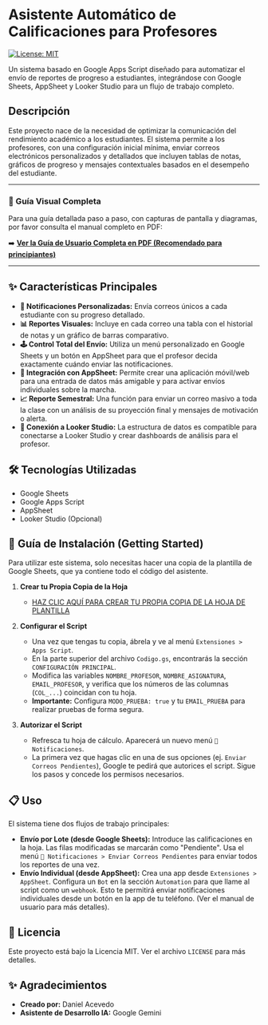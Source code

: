 # Asistente Automático de Calificaciones para Profesores

[![License: MIT](https://img.shields.io/badge/License-MIT-yellow.svg)](https://opensource.org/licenses/MIT)

Un sistema basado en Google Apps Script diseñado para automatizar el envío de reportes de progreso a estudiantes, integrándose con Google Sheets, AppSheet y Looker Studio para un flujo de trabajo completo.

## Descripción

Este proyecto nace de la necesidad de optimizar la comunicación del rendimiento académico a los estudiantes. El sistema permite a los profesores, con una configuración inicial mínima, enviar correos electrónicos personalizados y detallados que incluyen tablas de notas, gráficos de progreso y mensajes contextuales basados en el desempeño del estudiante.

---

### 📖 Guía Visual Completa

Para una guía detallada paso a paso, con capturas de pantalla y diagramas, por favor consulta el manual completo en PDF:

➡️ **[Ver la Guía de Usuario Completa en PDF (Recomendado para principiantes)](./Gu%C3%ADa%20de%20Usuario_%20Asistente%20Autom%C3%A1tico%20de%20Calificaciones%20v3.1%20(1).pdf)**

---

## ✨ Características Principales

- **📧 Notificaciones Personalizadas:** Envía correos únicos a cada estudiante con su progreso detallado.
- **📊 Reportes Visuales:** Incluye en cada correo una tabla con el historial de notas y un gráfico de barras comparativo.
- **🕹️ Control Total del Envío:** Utiliza un menú personalizado en Google Sheets y un botón en AppSheet para que el profesor decida exactamente cuándo enviar las notificaciones.
- **📱 Integración con AppSheet:** Permite crear una aplicación móvil/web para una entrada de datos más amigable y para activar envíos individuales sobre la marcha.
- **📈 Reporte Semestral:** Una función para enviar un correo masivo a toda la clase con un análisis de su proyección final y mensajes de motivación o alerta.
- **🔗 Conexión a Looker Studio:** La estructura de datos es compatible para conectarse a Looker Studio y crear dashboards de análisis para el profesor.

## 🛠️ Tecnologías Utilizadas

- Google Sheets
- Google Apps Script
- AppSheet
- Looker Studio (Opcional)

## 🚀 Guía de Instalación (Getting Started)

Para utilizar este sistema, solo necesitas hacer una copia de la plantilla de Google Sheets, que ya contiene todo el código del asistente.

1.  **Crear tu Propia Copia de la Hoja**
    * <a href="https://docs.google.com/spreadsheets/d/1C_5Hez9VQD8Uv5zTGe6BLQTV1LOMx80oVF23oQ4A8YA/copy" target="_blank">HAZ CLIC AQUÍ PARA CREAR TU PROPIA COPIA DE LA HOJA DE PLANTILLA</a>

2.  **Configurar el Script**
    * Una vez que tengas tu copia, ábrela y ve al menú `Extensiones > Apps Script`.
    * En la parte superior del archivo `Codigo.gs`, encontrarás la sección `CONFIGURACIÓN PRINCIPAL`.
    * Modifica las variables `NOMBRE_PROFESOR`, `NOMBRE_ASIGNATURA`, `EMAIL_PROFESOR`, y verifica que los números de las columnas (`COL_...`) coincidan con tu hoja.
    * **Importante:** Configura `MODO_PRUEBA: true` y tu `EMAIL_PRUEBA` para realizar pruebas de forma segura.

3.  **Autorizar el Script**
    * Refresca tu hoja de cálculo. Aparecerá un nuevo menú `📧 Notificaciones`.
    * La primera vez que hagas clic en una de sus opciones (ej. `Enviar Correos Pendientes`), Google te pedirá que autorices el script. Sigue los pasos y concede los permisos necesarios.

## 📋 Uso

El sistema tiene dos flujos de trabajo principales:

- **Envío por Lote (desde Google Sheets):** Introduce las calificaciones en la hoja. Las filas modificadas se marcarán como "Pendiente". Usa el menú `📧 Notificaciones > Enviar Correos Pendientes` para enviar todos los reportes de una vez.
- **Envío Individual (desde AppSheet):** Crea una app desde `Extensiones > AppSheet`. Configura un `Bot` en la sección `Automation` para que llame al script como un `webhook`. Esto te permitirá enviar notificaciones individuales desde un botón en la app de tu teléfono. (Ver el manual de usuario para más detalles).

## 📄 Licencia

Este proyecto está bajo la Licencia MIT. Ver el archivo `LICENSE` para más detalles.

## ✨ Agradecimientos

-   **Creado por:** Daniel Acevedo
-   **Asistente de Desarrollo IA:** Google Gemini
